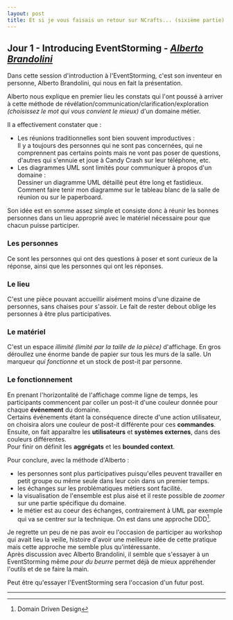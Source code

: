 ```yaml
---
layout: post
title: Et si je vous faisais un retour sur NCrafts... (sixième partie)
---
```


## Jour 1 - Introducing EventStorming - [*Alberto Brandolini*][AlbertoBrandolini]

Dans cette session d'introduction à l'EventStorming, c'est son inventeur en personne, Alberto Brandolini, qui nous en fait la présentation.

Alberto nous explique en premier lieu les constats qui l'ont poussé à arriver à cette méthode de révélation/communication/clarification/exploration *(choisissez le mot qui vous convient le mieux)* d'un domaine métier. 

Il a effectivement constater que :

* Les réunions traditionnelles sont bien souvent improductives :  
Il y a toujours des personnes qui ne sont pas concernées, qui ne comprennent pas certains points mais ne vont pas poser de questions, d'autres qui s'ennuie et joue à Candy Crash sur leur téléphone, etc.
* Les diagrammes UML sont limités pour communiquer à propos d'un domaine :  
Dessiner un diagramme UML détaillé peut être long et fastidieux. Comment faire tenir mon diagramme sur le tableau blanc de la salle de réunion ou sur le paperboard.

Son idée est en somme assez simple et consiste donc à réunir les bonnes personnes dans un lieu approprié avec le matériel nécessaire pour que chacun puisse participer.

### Les personnes

Ce sont les personnes qui ont des questions à poser et sont curieux de la réponse, ainsi que les personnes qui ont les réponses.

### Le lieu

C'est une pièce pouvant accueillir aisément moins d'une dizaine de personnes, sans chaises pour s'assoir. Le fait de rester debout oblige les personnes à être plus participatives.

### Le matériel

C'est un espace *illimité (limité par la taille de la pièce)* d'affichage. En gros déroullez une énorme bande de papier sur tous les murs de la salle. Un marqueur *qui fonctionne* et un stock de post-it par personne.

### Le fonctionnement

En prenant l'horizontalité de l'affichage comme ligne de temps, les participants commencent par coller un post-it d'une couleur donnée pour chaque **événement** du domaine.  
Certains événements étant la conséquence directe d'une action utilisateur, on choisira alors une couleur de post-it différente pour ces **commandes**.  
Ensuite, on fait apparaître les **utilisateurs** et **systèmes externes**, dans des couleurs différentes.  
Pour finir on définit les **aggrégats** et les **bounded context**.

Pour conclure, avec la méthode d'Alberto : 

* les personnes sont plus participatives puisqu'elles peuvent travailler en petit groupe ou même seule dans leur coin dans un premier temps.
* les échanges sur les problématiques métiers sont facilité.
* la visualisation de l'ensemble est plus aisé et il reste possible de *zoomer* sur une partie spécifique du domaine.
* le métier est au coeur des échanges, contrairement à UML par exemple qui va se centrer sur la technique. On est dans une approche DDD[^1].

Je regrette un peu de ne pas avoir eu l'occasion de participer au workshop qui avait lieu la veille, histoire d'avoir une meilleure idée de cette pratique mais cette approche me semble plus qu'intéressante.  
Après discussion avec Alberto Brandolini, il semble que s'essayer à un EventStorming même *pour du beurre* permet déjà de mieux appréhender l'outils et de se faire la main.  

Peut être qu'essayer l'EventStorming sera l'occasion d'un futur post.

---

[^1]: Domain Driven Design

[AlbertoBrandolini]: https://twitter.com/ziobrando

